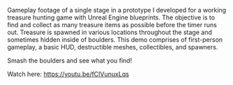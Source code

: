 Gameplay footage of a single stage in a prototype I developed for a working treasure hunting game with Unreal Engine blueprints. The objective is to find and collect as many treasure items as possible before the timer runs out. Treasure is spawned in various locations throughout the stage and sometimes hidden inside of boulders. This demo comprises of first-person gameplay, a basic HUD, destructible meshes, collectibles, and spawners.  

Smash the boulders and see what you find!

Watch here:
https://youtu.be/fCIVunuxLqs

